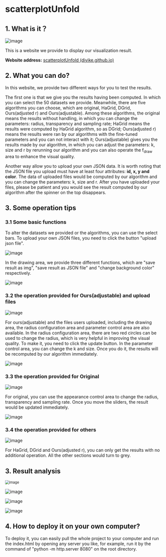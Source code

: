 # scatterplotUnfold

## 1. What is it？

![image](https://github.com/diyike/ImagesStore/blob/main/scatterplotUnfold/cover.jpg?raw=true)

This is a website we provide to display our visualization result. 

**Website address:** [scatterplotUnfold (diyike.github.io)](https://diyike.github.io/scatterplotUnfold/)

## 2. What you can do?

In this website, we provide two different ways for you to test the results. 

The first one is that we give you the results having been computed. In which you can select the 50 datasets we provide.  Meanwhile, there are five algorithms you can choose, which are original, HaGrid, DGrid, Ours(adjusted r) and Ours(adjustable). Among these algorithms, the original means the results without handling, in which you can change the parameters: radius, transparency and sampling rate; HaGrid means the results were computed by HaGrid algorithm, so as DGrid; Ours(adjusted r) means the results were ran by our algorithms with the fine-tuned parameters and you can not interact with it;  Ours(adjustable) gives you the results made by our algorithm, in which you can adjust the parameters: k, size and r by rerunning our algorithm and you can also operate the  f<sub>draw</sub>  area to enhance the visual quality.

Another way allow you to upload your own JSON data. It is worth noting that the JSON file you upload must have at least four attributes: **id, x, y and color**. The data of uploaded files would be computed by our algorithm and you can change the parameters: k, size and r. After you have uploaded your files, please be patient and you would see the result computed by our algorithm after the spinner on the top disappears.

## 3. Some operation tips

### 3.1  Some basic functions

To alter the datasets we provided or the algorithms, you can use the select bars. To upload your own JSON files, you need to click the button "upload json file".

![image](https://github.com/diyike/ImagesStore/blob/main/scatterplotUnfold/select_bar.jpg?raw=true)

In the drawing area, we provide three different functions, which are "save result as img", "save result as JSON file" and "change background color" respectively.

![image](https://github.com/diyike/ImagesStore/blob/main/scatterplotUnfold/color_contrast.png?raw=true)

### 3.2 the operation provided for Ours(adjustable) and upload files

![image](https://github.com/diyike/ImagesStore/blob/main/scatterplotUnfold/ours(adjustable).jpg?raw=true)

For ours(adjustable) and the files users uploaded, including the drawing area, the radius configuration area and parameter control area are also available.  In the radius configuration area, there are two red circles can be used to change the radius, which is very helpful in improving the visual quality. To make it, you need to click the update button. In the parameter control area, you can change the k and size. Once you do it, the results will be recomputed by our algorithm immediately. 

![image](https://github.com/diyike/ImagesStore/blob/main/scatterplotUnfold/ours(adjustable)_handle.jpg?raw=true)

### 3.3  the operation provided for Original

![image](https://github.com/diyike/ImagesStore/blob/main/scatterplotUnfold/original.jpg?raw=true)

For original, you can use the appearance control area to change the radius, transparency and sampling rate. Once you move the sliders, the result would be updated immediately.

![image](https://github.com/diyike/ImagesStore/blob/main/scatterplotUnfold/original_handled.jpg?raw=true)

### 3.4 the operation provided for others

![image](https://github.com/diyike/ImagesStore/blob/main/scatterplotUnfold/others.jpg?raw=true)

For HaGrid, DGrid and Ours(adjusted r), you can only get the results with no additional operation. All the other sections would turn to grey.

## 3. Result analysis

<img src="https://github.com/diyike/ImagesStore/blob/main/scatterplotUnfold/quantitative_results.png?raw=true" alt="image" style="zoom:80%;" />

![image](https://github.com/diyike/ImagesStore/blob/main/scatterplotUnfold/teaser.png?raw=true)

![image](https://github.com/diyike/ImagesStore/blob/main/scatterplotUnfold/dataset_volume.png?raw=true)

![image](https://github.com/diyike/ImagesStore/blob/main/scatterplotUnfold/other_examples.png?raw=true)

## 4. How to deploy it on your own computer?

To deploy it, you can easily pull the whole project to your computer and run the index.html by opening any server you like, for example, run it by the command of "python -m http.server 8080" on the root directory. 
